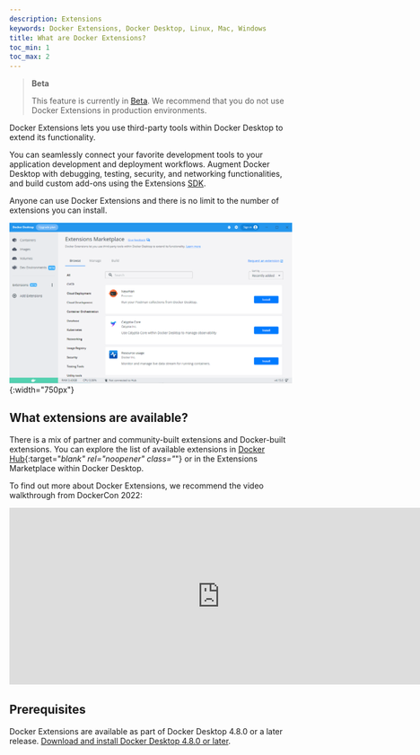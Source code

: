 ```yaml
---
description: Extensions
keywords: Docker Extensions, Docker Desktop, Linux, Mac, Windows
title: What are Docker Extensions?
toc_min: 1
toc_max: 2
---
```


> **Beta**
>
> This feature is currently in [Beta](../../release-lifecycle.md#beta). We recommend that you do not use Docker Extensions in production environments.

Docker Extensions lets you use third-party tools within Docker Desktop to extend its functionality. 

You can seamlessly connect your favorite development tools to your application development and deployment workflows. Augment Docker Desktop with debugging, testing, security, and networking functionalities, and build custom add-ons using the Extensions [SDK](../extensions-sdk/index.md).

Anyone can use Docker Extensions and there is no limit to the number of extensions you can install. 

![Extensions Marketplace](../images/extensions-marketplace.PNG){:width="750px"}

## What extensions are available?

There is a mix of partner and community-built extensions and Docker-built extensions. 
You can explore the list of available extensions in [Docker Hub](https://hub.docker.com/search?q=&type=extension){:target="_blank" rel="noopener" class="_"} or in the Extensions Marketplace within Docker Desktop.

To find out more about Docker Extensions, we recommend the video walkthrough from DockerCon 2022:

<iframe width="750" height="315" src="https://www.youtube.com/embed/3rAGXS8pszQ" title="YouTube video player" frameborder="0" allow="accelerometer; autoplay; clipboard-write; encrypted-media; gyroscope; picture-in-picture" allowfullscreen></iframe>

## Prerequisites

Docker Extensions are available as part of Docker Desktop 4.8.0 or a later release. [Download and install Docker Desktop 4.8.0 or later](../release-notes.md).
